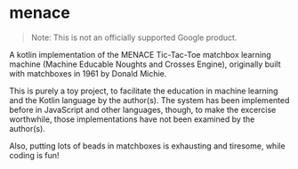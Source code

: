 # menace

> Note: This is not an officially supported Google product.

A kotlin implementation of the MENACE Tic-Tac-Toe matchbox learning machine (Machine Educable Noughts and Crosses Engine), originally built with matchboxes in 1961 by Donald Michie.

This is purely a toy project, to facilitate the education in machine learning and the Kotlin language by the author(s). The system has been implemented before in JavaScript and other languages, though, to make the excercise worthwhile, those implementations have not been examined by the author(s).

Also, putting lots of beads in matchboxes is exhausting and tiresome, while coding is fun!

